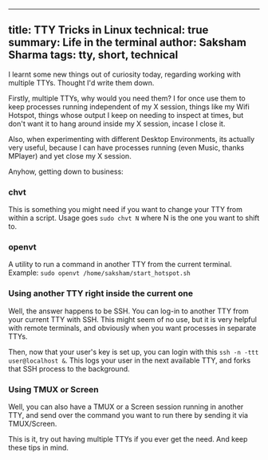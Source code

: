 -----
title: TTY Tricks in Linux
technical: true
summary: Life in the terminal
author: Saksham Sharma
tags: tty, short, technical
-----

I learnt some new things out of curiosity today, regarding working with multiple TTYs. Thought I'd write them down.

Firstly, multiple TTYs, why would you need them? I for once use them to keep processes running independent of my X session, things like my Wifi Hotspot, things whose output I keep on needing to inspect at times, but don't want it to hang around inside my X session, incase I close it.

Also, when experimenting with different Desktop Environments, its actually very useful, because I can have processes running (even Music, thanks MPlayer) and yet close my X session.

Anyhow, getting down to business:

### chvt

This is something you might need if you want to change your TTY from within a script. Usage goes `sudo chvt N` where N is the one you want to shift to.

### openvt

A utility to run a command in another TTY from the current terminal. Example: `sudo openvt /home/saksham/start_hotspot.sh`

### Using another TTY right inside the current one

Well, the answer happens to be SSH. You can log-in to another TTY from your current TTY with SSH. This might seem of no use, but it is very helpful with remote terminals, and obviously when you want processes in separate TTYs.

Then, now that your user's key is set up, you can login with this `ssh -n -ttt user@localhost &`. This logs your user in the next available TTY, and forks that SSH process to the background.

### Using TMUX or Screen
Well, you can also have a TMUX or a Screen session running in another TTY, and send over the command you want to run there by sending it via TMUX/Screen.

This is it, try out having multiple TTYs if you ever get the need. And keep these tips in mind.
